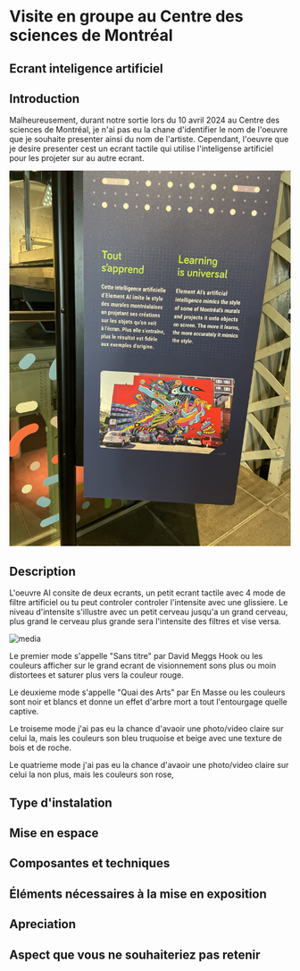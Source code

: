 # Visite en groupe au Centre des sciences de Montréal

## Ecrant inteligence artificiel

## Introduction
Malheureusement, durant notre sortie lors du 10 avril 2024 au Centre des sciences de Montréal, je n'ai pas eu la chane d'identifier le nom de l'oeuvre que je souhaite presenter ainsi du nom de l'artiste. Cependant, l'oeuvre que je desire presenter cest un ecrant tactile qui utilise l'inteligense artificiel pour les projeter sur au autre ecrant. 

![media](media/affiche_inteligence_artificielle.jpg)

## Description
L'oeuvre AI consite de deux ecrants, un petit ecrant tactile avec 4 mode de filtre artificiel ou tu peut controler controler l'intensite avec une glissiere. Le niveau d'intensite s'illustre avec un petit cerveau jusqu'a un grand cerveau, plus grand le cerveau plus grande sera l'intensite des filtres et vise versa.

![media](media/_tactile_ai.jpg)

Le premier mode s'appelle "Sans titre" par David Meggs Hook ou les couleurs afficher sur le grand ecrant de visionnement sons plus ou moin distortees et saturer plus vers la couleur rouge.

Le deuxieme mode s'appelle "Quai des Arts" par En Masse ou les couleurs sont noir et blancs et donne un effet d'arbre mort a tout l'entourgage quelle captive.

Le troiseme mode j'ai pas eu la chance d'avaoir une photo/video claire sur celui la, mais les couleurs son bleu truquoise et beige avec une texture de bois et de roche.

Le quatrieme mode  j'ai pas eu la chance d'avaoir une photo/video claire sur celui la non plus, mais les couleurs son rose,

## Type d'instalation


## Mise en espace


## Composantes et techniques


## Éléments nécessaires à la mise en exposition


## Apreciation


## Aspect que vous ne souhaiteriez pas retenir
